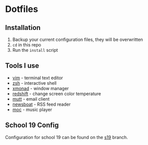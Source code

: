 # Dotfiles

## Installation

1. Backup your current configuration files, they will be overwritten
2. `cd` in this repo
3. Run the `install` script

## Tools I use

* [vim](https://github.com/vim/vim) - terminal text editor
* [zsh](https://www.zsh.org/) - interactive shell
* [xmonad](https://xmonad.org) - window manager
* [redshift](http://jonls.dk/redshift/) - change screen color temperature
* [mutt](http://www.mutt.org/) - email client
* [newsboat](https://newsboat.org/) - RSS feed reader
* [moc](https://moc.daper.net/) - music player

## School 19 Config

Configuration for school 19 can be found on the [s19](https://github.com/HappyTramp/dotfiles/tree/s19) branch.
